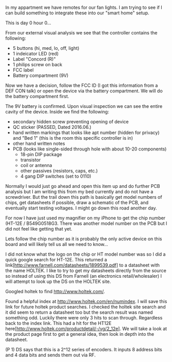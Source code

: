 In my appartment we have remotes for our fan lights. I am trying to see if I can build something to integrate these into our "smart home" setup.

This is day 0 hour 0...

From our external visual analysis we see that the controller contains the following:
* 5 buttons (hi, med, lo, off, light)
* 1 indeicator LED (red)
* Label "Concord (R)"
* 1 philips screw on back
* FCC label
* Battery compartment (9V)

Now we have a decision, follow the FCC ID (I got this information from a DEF CON talk) or open the device via the battery compartment. We will do the battery compartment first.

The 9V battery is confirmed. Upon visual inspection we can see the entire cavity of the device. Inside we find the following:
* secondary hidden screw preventing opening of device
* QC sticker (PASSED, Dated 2016.06.)
* hand written markings that looks like apt number (hidden for privacy) and "Bed 1" (this is the room this specific controller is in)
* other hand written notes
* PCB (looks like single-sided through hole with about 10-20 components)
  * 18-pin DIP package
  * transistor
  * coil or antenna
  * other passives (resistors, caps, etc.)
  * 4 gang DIP switches (set to 0110)
  
Normally I would just go ahead and open this item up and do further PCB analysis but I am writing this from my bed currently and do not have a screwdriver. But the trail down this path is basically get model numbers of chips, get datasheets if possible, draw a schematic of the PCB, and eventually start testing voltages. I might go down this road another day.

For now I have just used my magnifier on my iPhone to get the chip number (HT-12E / B549G0518G3. There was another model number on the PCB but I did not feel like getting that yet.

Lets follow the chip number as it is probably the only active device on this board and will likely tell us all we need to know...

I did not know what the logo on the chip or HT model number was so I did a quick google search for HT-12E. This returned a link[http://www.farnell.com/datasheets/1899539.pdf] to a datasheet with the name HOLTEK. I like to try to get my datasheets directly from the source so instead of using this DS from Farnell (an electronics retail/wholesaler) I will attempt to look up the DS on the HOLTEK site.

Googled holtek to find http://www.holtek.com/.

Found a helpful index at http://www.holtek.com/en/numindex. I will save this link for future holtek product searches. I checked the holtek site search and it did seem to return a datasheet too but the search result was named something odd. Luckily there were only 3 hits to scan through. Regardless back to the index link. This had a hit for the HT12E here[http://www.holtek.com/productdetail/-/vg/2_12e]. We will take a look at the product page first to get a general idea, then look in depth into the datasheet.

(P 1) DS says that this is a 2^12 series of encoders. It inputs 8 address bits and 4 data bits and sends them out via RF.
